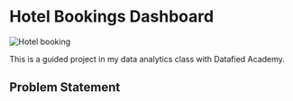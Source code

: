 # Hotel Bookings Dashboard <br>
![Hotel booking](https://github.com/Onorable-e/Hotel-Bookings/assets/139487541/b40c430e-11c1-4a78-9135-e58f252ed054)

This is a guided project in my data analytics class with Datafied Academy. <br>
## Problem Statement <br>
